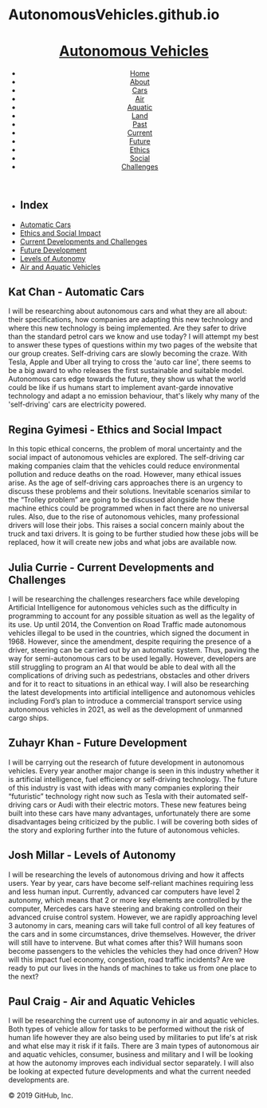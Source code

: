 # AutonomousVehicles.github.io
<!DOCTYPE html>
<html lang="en" >
<head>
    <title>Assignment1B-Home</title>
    <meta charset = "UTF-8" >
    <meta name = "viewport" content = "width=device-width, initial-scale = 1.0" >
    <link rel = "stylesheet" type="text/css" href="Assignment1a.css">
</head>
<body>
<header>
    <div class="container2">
        <div id="Heading"><h1><a href="Home.html">Autonomous Vehicles</a></h1></div>
        <nav>
            <ul>
                <li><a href="Home.html">Home</a></li>
                <li><a href="About.html">About</a></li>
                <li><a href="Cars.html">Cars</a></li>
                <li><a href="Air.html">Air</a></li>
                <li><a href="Aquatic.html">Aquatic</a></li>
                <li><a href="Land.html">Land</a></li>
                <li><a href="Past.html">Past</a></li>
                <li><a href="Curr   ent.html">Current</a></li>
                <li><a href="Future.html">Future</a></li>
                <li><a href="Ethics.html">Ethics</a></li>
                <li><a href="Social.html">Social</a></li>
                <li><a href="Challenges.html">Challenges</a></li>
            </ul>
        </nav>
    </div>
</header>
    <div class="container">
            <ul>
                <li><h2>Index</h2></li>
                <li><a href="Home.html#1">Automatic Cars</a></li>
                <li><a href="Home.html#2">Ethics and Social Impact</a></li>
                <li><a href="Home.html#3">Current Developments and Challenges</a></li>
                <li><a href="Home.html#4">Future Development</a></li>
                <li><a href="Home.html#5">Levels of Autonomy</a></li>
                <li><a href="Home.html#6">Air and Aquatic Vehicles</a></li>
            </ul>
<h2 id="1">Kat Chan - Automatic Cars</h2><p> I will be researching about autonomous cars and what they are all about: their specifications, how companies are adapting this new technology and where this new technology is being implemented.  Are they safer to drive than the standard petrol cars we know and use today? I will attempt my best to answer these types of questions within my two pages of the website that our group creates. Self-driving cars are slowly becoming the craze. With Tesla, Apple and Uber all trying to cross the 'auto car line', there seems to be a big award to who releases the first sustainable and suitable model. Autonomous cars edge towards the future, they show us what the world could be like if us humans start to implement avant-garde innovative technology and adapt a no emission behaviour, that's likely why many of the 'self-driving' cars are electricity powered. </p>
        <h2 id="2">Regina Gyimesi - Ethics and Social Impact</h2>
<p>In this topic ethical concerns, the problem of moral uncertainty and the social impact of autonomous vehicles are explored. The self-driving car making companies claim that the vehicles could reduce environmental pollution and reduce deaths on the road. However, many ethical issues arise. As the age of self-driving cars approaches there is an urgency to discuss these problems and their solutions. Inevitable scenarios similar to the “Trolley problem” are going to be discussed alongside how these machine ethics could be programmed when in fact there are no universal rules. Also, due to the rise of autonomous vehicles, many professional drivers will lose their jobs. This raises a social concern mainly about the truck and taxi drivers. It is going to be further studied how these jobs will be replaced, how it will create new jobs and what jobs are available now.</p>
<h2 id="3">Julia Currie - Current Developments and Challenges</h2>
<p>I will be researching the challenges researchers face while developing Artificial Intelligence for autonomous vehicles such as the difficulty in programming to account for any possible situation as well as the legality of its use. Up until 2014, the Convention on Road Traffic made autonomous vehicles illegal to be used in the countries, which signed the document in 1968. However, since the amendment, despite requiring the presence of a driver, steering can be carried out by an automatic system. Thus, paving the way for semi-autonomous cars to be used legally. However, developers are still struggling to program an AI that would be able to deal with all the complications of driving such as pedestrians, obstacles and other drivers and for it to react to situations in an ethical way.  I will also be researching the latest developments into artificial intelligence and autonomous vehicles including Ford’s plan to introduce a commercial transport service using autonomous vehicles in 2021, as well as the development of unmanned cargo ships.</p>
        <h2 id="4">Zuhayr Khan - Future Development</h2>
<p>I will be carrying out the research of future development in autonomous vehicles. Every year another major change is seen in this industry whether it is artificial intelligence, fuel efficiency or self-driving technology. The future of this industry is vast with ideas with many companies exploring their “futuristic” technology right now such as Tesla with their automated self-driving cars or Audi with their electric motors. These new features being built into these cars have many advantages, unfortunately there are some disadvantages being criticized by the public. I will be covering both sides of the story and exploring further into the future of autonomous vehicles.</p>
        <h2 id="5">Josh Millar - Levels of Autonomy</h2>
<p>I will be researching the levels of autonomous driving and how it affects users. Year by year, cars have become self-reliant machines requiring less and less human input. Currently, advanced car computers have level 2 autonomy, which means that 2 or more key elements are controlled by the computer, Mercedes cars have steering and braking controlled on their advanced cruise control system. However, we are rapidly approaching level 3 autonomy in cars, meaning cars will take full control of all key features of the cars and in some circumstances, drive themselves. However, the driver will still have to intervene. But what comes after this? Will humans soon become passengers to the vehicles the vehicles they had once driven? How will this impact fuel economy, congestion, road traffic incidents? Are we ready to put our lives in the hands of machines to take us from one place to the next?</p>
<h2 id="6">Paul Craig - Air and Aquatic Vehicles</h2>
<p>I will be researching the current use of autonomy in air and aquatic vehicles. Both types of vehicle allow for tasks to be performed without the risk of human life however they are also being used by militaries to put life's at risk and what else may it risk if it fails. There are 3 main types of autonomous air and aquatic vehicles, consumer, business and military and I will be looking at how the autonomy improves each individual sector separately. I will also be looking at expected future developments and what the current needed developments are.</p></div>
<div class="container">
</div>
</body>
</html>
© 2019 GitHub, Inc.
